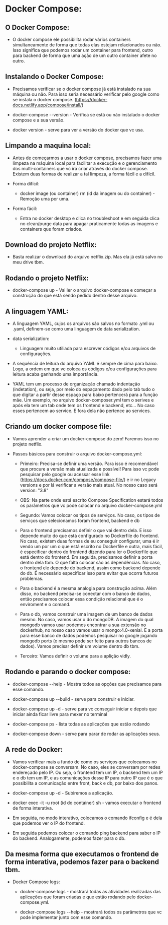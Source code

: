 # Docker Compose:

## O Docker Compose:
- O docker compose ele possibilita rodar vários containers simultaneamente de forma que todas elas estejam relacionados ou não. Isso significa que podemos rodar um container para frontend, outro para backend de forma que uma ação de um outro container afete no outro.

## Instalando o Docker Compose:
- Precisamos verificar se o docker compose já está instalado na sua máquina ou não. Para isso seria necessário verificar pelo google como se instala o docker compose. (https://docker-docs.netlify.app/compose/install/)

- docker-compose --version - Verifica se está ou não instalado o docker compose e a sua versão.

- docker version - serve para ver a versão do docker que vc usa.

## Limpando a maquina local:
- Antes de começarmos a usar o docker compose, precisamos fazer uma limpeza na máquina local para facilitar a execução e o gerenciamento dos multi-containers que vc irá criar através do docker compose. Existem duas formas de realizar a tal limpeza, a forma fácil e a difícil.

- Forma difícil:

    - docker image (ou container) rm (id da imagem ou do container) - Remoção uma por uma.

- Forma fácil:

    - Entra no docker desktop e clica no troubleshoot e em seguida clica no clean/purge data para apagar praticamente todas as imagens e containers que foram criados.

## Download do projeto Netflix:
- Basta realizar o download do arquivo netflix.zip. Mas ela já está salvo no meu drive tbm.

## Rodando o projeto Netflix:
- docker-compose up - Vai ler o arquivo docker-compose e começar a construção do que está sendo pedido dentro desse arquivo.

## A linguagem YAML:
- A linguagem YAML, cujos os arquivos são salvos no formato .yml ou .yaml, definem-se como uma linguagem de data serialization.

- data serialization:

    - Linguagem muito utiliada para escrever códigos e/ou arquivos de configurações.

- A sequência de leitura do arquivo YAML é sempre de cima para baixo. Logo, a ordem em que vc coloca os códigos e/ou configurações para leitura acaba ganhando uma importância.

- YAML tem um processo de organização chamado indentação (indetation), ou seja, por meio do espaçamento dado pelo tab tudo o que digitar a partir desse espaço para baixo pertencerá para a função mãe. Um exemplo, no arquivo docker-composer.yml tem o serives e após ela tem um tab onde tem os frontend e backend, etc... No caso esses pertencem ao service. E fora dela não pertence ao services.

## Criando um docker compose file:
- Vamos aprender a criar um docker-compose do zero! Faremos isso no projeto netflix.

- Passos básicos para construir o arquivo docker-compose.yml:

    - Primeiro: Precisa-se definir uma versão. Para isso é recomendável que procure a versão mais atualizada e possível! Para isso vc pode pesquisar pelo google ou acessar esse link (https://docs.docker.com/compose/compose-file/) e ir no Legacy versions e por lá verificar a versão mais atual. No nosso caso será
    version: "3.8"

    - OBS: Na parte onde está escrito Compose Specification estará todos os parâmetros que vc pode colocar no arquivo docker-compose.yml

    - Segundo: Vamos colocar os tipos de serviços. No caso, os tipos de serviços que selecionamos foram frontend, backend e db

    - Para o frontend precisamos definir o que vai dentro dela. E isso depende muito do que está configurado no Dockerfile do frontend. No caso, existem duas formas de eu conseguir configurar, uma é ir vendo um por um o que está escrito no Dockerfile e outra, mais fácil, é especificar dentro do frontend dizendo para ler o Dockerfile que está dentro do frontend. Em seguida, precisamos definir a porta dentro dela tbm. O que falta colocar são as dependências. No caso, o frontend ele depende do backend, assim como backend depende do db. É necessário especificar isso para evitar que ocorra futuros problemas.

    - Para o backend é a mesma analogia para construção acima. Além disso, no backend precisa-se conectar com o banco de dados, então precisamos colocar essa condição relacional que é o enviroment e o comand.

    - Para o db, vamos construir uma imagem de um banco de dados mesmo. No caso, vamos usar o do mongoDB. A imagem do qual mongodb vamos usar podemos encontrar a sua extensão no dockerhub, no nosso caso vamos usar o mongo:4.0-xenial. E a porta para esse banco de dados podemos pesquisar no google jogando mongodb ports (o mesmo pode ser feito para outros bancos de dados). Vamos precisar definir um volume dentro db tbm.

    - Terceiro: Vamos definir o volume para a aplição vidly.

## Rodando e parando o docker compose:
- docker-compose --help - Mostra todos as opções que precisamos para esse comando.

- docker-compose up --build - serve para construir e iniciar.

- docker-compose up -d - serve para vc conseguir iniciar e depois que iniciar ainda ficar livre para mexer no terminal

- docker-compose ps - lista todas as aplicações que estão rodando

- docker-compose down - serve para parar de rodar as aplicações seus.

## A rede do Docker:
- Vamos verificar mais a fundo de como os serviços que colocamos no docker-compose se conversam. No caso, eles se conversam por redes endereçado pelo IP. Ou seja, o frontend tem um IP, o backend tem um IP e o db tem um IP, e as comunicações desse IP para outro IP que é o que possibilita a comunicação entre front, back e db, por baixo dos panos.

- docker-compose up -d - Subiremos a aplicação.

- docker exec -it -u root (id do container) sh - vamos executar o frontend de forma interativa. 

- Em seguida, no modo interativo, colocamos o comando ifconfig e é dela que podemos ver o IP do frontend.

- Em seguida podemos colocar o comando ping backend para saber o IP do backend. Analogamente, podemos fazer para o db.

## Da mesma forma que executamos o frontend de forma interativa, podemos fazer para o backend tbm.
- Docker Compose logs:

    - docker-compose logs - mostrará todas as atividades realizadas das aplicações que foram criadas e que estão rodando pelo docker-compose.yml.
    
    - docker-compose logs --help - mostrará todos os parâmetros que vc pode implementar junto com esse comando.